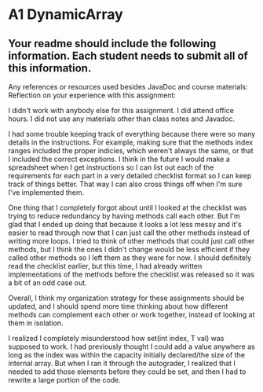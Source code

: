 # A1 DynamicArray

## Your readme should include the following information. Each student needs to submit all of this information.


Any references or resources used besides JavaDoc and course materials:
Reflection on your experience with this assignment:


I didn't work with anybody else for this assignment. I did attend office hours.
I did not use any materials other than class notes and Javadoc.


I had some trouble keeping track of everything because there were so many details in the instructions.
For example, making sure that the methods index ranges included the proper indicies, which weren't always the same, or that I included 
the correct exceptions. 
I think in the future I would make a spreadsheet when I get instructions so I can list out each of the requirements for 
each part in a very detailed checklist format so I can keep track of things better. That way I can also cross things off when I'm sure 
I've implemented them. 

One thing that I completely forgot about until I looked at the checklist was trying to reduce redundancy by having methods call each other. But I'm glad that I ended up doing that because it looks a lot less messy and it's easier to read through now that
I can just call the other methods instead of writing more loops.
I tried to think of other methods that could just call other methods, but I think the ones I didn't change would be less efficient if they called other methods so I left them as they were for now.
I should definitely read the checklist earlier, but this time, I had already written implementations of the methods before
the checklist was released so it was a bit of an odd case out.

Overall, I think my organization strategy for these assignments should be updated, and I should spend more time thinking about how 
different methods can complement each other or work together, instead of looking at them in isolation.

I realized I completely misunderstood how set(int index, T val) was supposed to work. I had previously thought I could add a value anywhere
as long as the index was within the capacity initially declared/the size of the internal array. But when I ran it through the autograder, I 
realized that I needed to add those elements before they could be set, and then I had to rewrite a large portion of the code. 